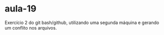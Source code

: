 # aula-19
Exercício 2 do git bash/github, utilizando uma segunda máquina e gerando um conflito nos arquivos.
